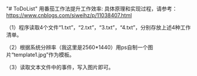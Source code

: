 "# ToDoList" 
用番茄工作法提升工作效率:
具体原理和实现过程，请参考：https://www.cnblogs.com/siweihz/p/11038407.html

（1）程序读取4个文件“1.txt”，“2.txt”，“3.txt”，“4.txt”，分别存放上述4种工作清单。

（2）根据系统分辨率（我这里是2560*1440）用ps自制一个图片“template1.jpg”作为模板。

（3）读取文本文件中的事件，写入图片即可。
